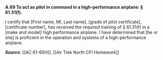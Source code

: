 **A.69 To act as pilot in command in a high-performance airplane: § 61.31(f).**

I certify that \[First name, MI, Last name\], \[grade of pilot certificate\], \[certificate number\], has received the required training of § 61.31(f) in a \[make and model\] high performance airplane. I have determined that \[he or she\] is proficient in the operation and systems of a high-performance airplane.

***Source***: [[AC 61-65H]], [[Air Trek North CFI Homework]]

